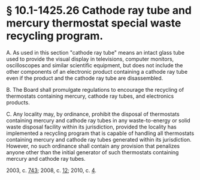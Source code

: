 # § 10.1-1425.26 Cathode ray tube and mercury thermostat special waste recycling program.

<p>A. As used in this section "cathode ray tube" means an intact glass tube used to provide the visual display in televisions, computer monitors, oscilloscopes and similar scientific equipment, but does not include the other components of an electronic product containing a cathode ray tube even if the product and the cathode ray tube are disassembled.</p><p>B. The Board shall promulgate regulations to encourage the recycling of thermostats containing mercury, cathode ray tubes, and electronics products.</p><p>C. Any locality may, by ordinance, prohibit the disposal of thermostats containing mercury and cathode ray tubes in any waste-to-energy or solid waste disposal facility within its jurisdiction, provided the locality has implemented a recycling program that is capable of handling all thermostats containing mercury and cathode ray tubes generated within its jurisdiction. However, no such ordinance shall contain any provision that penalizes anyone other than the initial generator of such thermostats containing mercury and cathode ray tubes.</p><p>2003, c. <a href='http://lis.virginia.gov/cgi-bin/legp604.exe?031+ful+CHAP0743'>743</a>; 2008, c. <a href='http://lis.virginia.gov/cgi-bin/legp604.exe?081+ful+CHAP0012'>12</a>; 2010, c. <a href='http://lis.virginia.gov/cgi-bin/legp604.exe?101+ful+CHAP0004'>4</a>.</p>